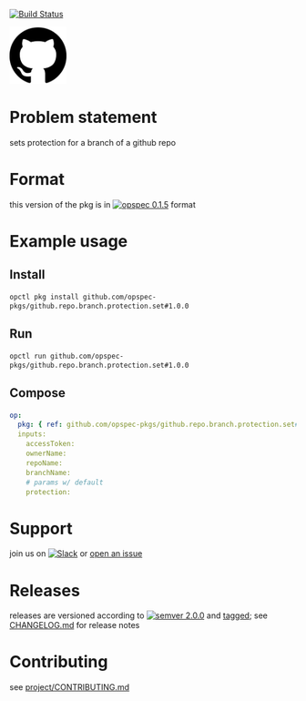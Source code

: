 [![Build Status](https://travis-ci.org/opspec-pkgs/github.repo.branch.protection.set.svg?branch=master)](https://travis-ci.org/opspec-pkgs/github.repo.branch.protection.set)

<img src="icon.svg" alt="icon" height="100px">

# Problem statement

sets protection for a branch of a github repo

# Format

this version of the pkg is in [![opspec 0.1.5](https://img.shields.io/badge/opspec-0.1.5-brightgreen.svg?colorA=6b6b6b&colorB=fc16be)](https://opspec.io/0.1.5/packages.html) format

# Example usage

## Install

```shell
opctl pkg install github.com/opspec-pkgs/github.repo.branch.protection.set#1.0.0
```

## Run

```
opctl run github.com/opspec-pkgs/github.repo.branch.protection.set#1.0.0
```

## Compose

```yaml
op:
  pkg: { ref: github.com/opspec-pkgs/github.repo.branch.protection.set#1.0.0 }
  inputs:
    accessToken:
    ownerName:
    repoName:
    branchName:
    # params w/ default
    protection:
```

# Support

join us on
[![Slack](https://opspec-slackin.herokuapp.com/badge.svg)](https://opspec-slackin.herokuapp.com/)
or
[open an issue](https://github.com/opspec-pkgs/github.repo.branch.protection.set/issues)

# Releases

releases are versioned according to
[![semver 2.0.0](https://img.shields.io/badge/semver-2.0.0-brightgreen.svg)](http://semver.org/spec/v2.0.0.html)
and [tagged](https://git-scm.com/book/en/v2/Git-Basics-Tagging); see
[CHANGELOG.md](CHANGELOG.md) for release notes

# Contributing

see
[project/CONTRIBUTING.md](https://github.com/opspec-pkgs/project/blob/master/CONTRIBUTING.md)
